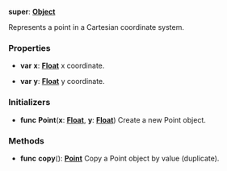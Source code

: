 **super**: **[Object](Object.md)**

Represents a point in a Cartesian coordinate system.

### Properties

* **var** **x**: **[Float](../gravity/types.md)**
x coordinate.

* **var** **y**: **[Float](../gravity/types.md)**
y coordinate.



### Initializers

* **func** **Point**(**x**: **[Float](../gravity/types.md)**, **y**: **[Float](../gravity/types.md)**)
Create a new Point object.



### Methods

* **func** **copy**(): <strong>[Point](point.md)</strong> 
Copy a Point object by value (duplicate).





